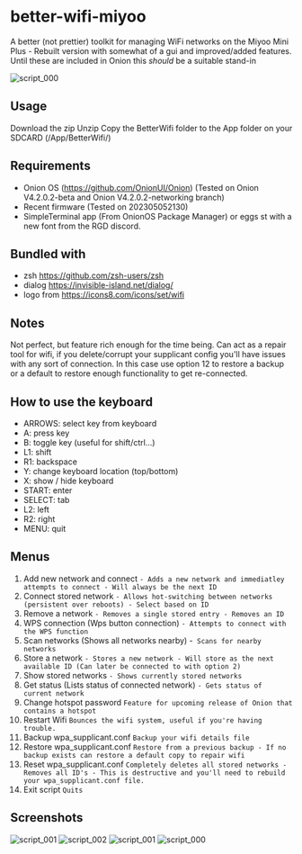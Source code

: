 # better-wifi-miyoo
A better (not prettier) toolkit for managing WiFi networks on the Miyoo Mini Plus - Rebuilt version with somewhat of a gui and improved/added features. Until these are included in Onion this *should* be a suitable stand-in

![script_000](https://github.com/XK9274/better-wifi-miyoo/assets/47260768/d04b9fa9-1814-4945-a4c8-1de04f9a8ccb)


## Usage
Download the zip
Unzip
Copy the BetterWifi folder to the App folder on your SDCARD (/App/BetterWifi/)

## Requirements
- Onion OS (https://github.com/OnionUI/Onion) (Tested on Onion V4.2.0.2-beta and Onion V4.2.0.2-networking branch)
- Recent firmware (Tested on 202305052130)
- SimpleTerminal app (From OnionOS Package Manager) or eggs st with a new font from the RGD discord.

## Bundled with
- zsh https://github.com/zsh-users/zsh
- dialog https://invisible-island.net/dialog/
- logo from https://icons8.com/icons/set/wifi

## Notes
Not perfect, but feature rich enough for the time being. Can act as a repair tool for wifi, if you delete/corrupt your supplicant config you'll have issues with any sort of connection. In this case use option 12 to restore a backup or a default to restore enough functionality to get re-connected.

## How to use the keyboard
- ARROWS: select key from keyboard
- A: press key
- B: toggle key (useful for shift/ctrl...)
- L1: shift
- R1: backspace
- Y: change keyboard location (top/bottom)
- X: show / hide keyboard
- START: enter
- SELECT: tab
- L2: left
- R2: right
- MENU: quit

## Menus

1. Add new network and connect  						`- Adds a new network and immediatley attempts to connect - Will always be the next ID`
2. Connect stored network 						  		`- Allows hot-switching between networks (persistent over reboots) - Select based on ID`
3. Remove a network 						  		`- Removes a single stored entry - Removes an ID`
4. WPS connection (Wps button connection)  		 	    `- Attempts to connect with the WPS function`
5. Scan networks (Shows all networks nearby)  			-` Scans for nearby networks`
6. Store a network 							  			`- Stores a new network - Will store as the next available ID (Can later be connected to with option 2)`
7. Show stored networks	 								`- Shows currently stored networks`
8. Get status (Lists status of connected network)   	`- Gets status of current network`
9. Change hotspot password								`Feature for upcoming release of Onion that contains a hotspot`
10. Restart Wifi										`Bounces the wifi system, useful if you're having trouble.`
11.	Backup wpa_supplicant.conf							`Backup your wifi details file`
12.	Restore wpa_supplicant.conf							`Restore from a previous backup - If no backup exists can restore a default copy to repair wifi`
13. Reset wpa_supplicant.conf							`Completely deletes all stored networks - Removes all ID's - This is destructive and you'll need to rebuild your wpa_supplicant.conf file. `
14. Exit script											`Quits`

## Screenshots
![script_001](https://github.com/XK9274/better-wifi-miyoo/assets/47260768/f0a9125f-2fc0-4df3-b381-e103c105a4fe)
![script_002](https://github.com/XK9274/better-wifi-miyoo/assets/47260768/64a9ba9d-8cbd-45b2-b99b-473e68ea31bc)
![script_001](https://github.com/XK9274/better-wifi-miyoo/assets/47260768/214f80c3-6240-4c0c-a143-b0cd3dd93947)
![script_000](https://github.com/XK9274/better-wifi-miyoo/assets/47260768/e6914a13-12fc-4cf5-9758-0173881b907d)


